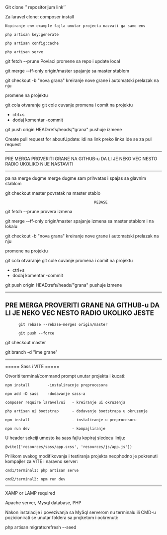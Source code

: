 Git clone ‘’ repositorijum link’’


Za laravel clone:
	composer install

	Kopiranje env example fajla unutar projecta nazvati ga samo env

	php artisan key:generate

	php artisan config:cache

	php artisan serve


git fetch --prune                                      Povlaci promene sa repo i update local

git merge --ff-only origin/master                      spajanje sa master stablom

git checkout -b "nova grana"                           kreiranje nove grane i automatski prelazak na nju

promene na projektu


git cola                                               otvaranje git cole cuvanje promena i comit na projektu
   - ctrl+s 
   - dodaj komentar
   -commit


git push origin HEAD:refs/heads/"grana"                pushuje izmene

Create pull request for aboutUpdate: idi na link       preko linka ide se za pul request


-------------------------------------------------------------------------------------------------

  PRE MERGA PROVERITI GRANE NA GITHUB-u DA LI JE NEKO VEC NESTO RADIO  UKOLIKO NIJE NASTAVITI

-------------------------------------------------------------------------------------------------

pa na merge dugme                                      merge dugme sam prihvatas i spajas sa glavnim stablom

git checkout master                                    povratak na master stablo




                                            REBASE

git fetch --prune                                      provera izmena


git merge --ff-only origin/master                      spajanje izmena sa master stablom  i na lokalu

git checkout -b "nova grana"                           kreiranje nove grane i automatski prelazak na nju

promene na projektu


git cola                                               otvaranje git cole cuvanje promena i comit na projektu
   - ctrl+s 
   - dodaj komentar
   -commit


git push origin HEAD:refs/heads/"grana"                pushuje izmene

-------------------------------------------------------------------------------------------------

  PRE MERGA PROVERITI GRANE NA GITHUB-u DA LI JE NEKO VEC NESTO RADIO  UKOLIKO JESTE
-------------------------------------------------------------------------------------------------



          git rebase --rebase-merges origin/master

          git push --force

git checkout master


git branch -d "ime grane"

------------------------------------------------------------------------------------------------------------


===== Sass i VITE =====

Otvoriti terminal/command prompt unutar projekta i kucati:

	npm install        -instaliracnje preprocesora
	
	npm add -D sass    -dodavanje sass-a

	composer require laravel/ui   - kreiranje ui okruzenja

	php artisan ui bootstrap      - dodavanje bootstrapa u okruzenje
	
	npm install                   - instaliranje u preprocesoru

	npm run dev                   - kompajliranje



U header sekciji umesto <link> ka sass fajlu kopiraj sledecu liniju:

	@vite(['resources/sass/app.scss', 'resources/js/app.js'])


Prilikom svakog modifikovanja i testiranja projekta neophodno je pokrenuti kompajler za VITE i naravno server:

	cmd1/terminal1: php artisan serve

	cmd2/terminal2: npm run dev

 ------------------------------------------------------------------------------------------------------------



 XAMP or LAMP required 

 Apache server, Mysql database, PHP

 Nakon instalacije i povezivanja sa MySql serverom nu terminalu ili CMD-u pozicionirati se unutar foldera sa projketom i ookrenuti:
 
 php artisan migrate:refresh --seed
